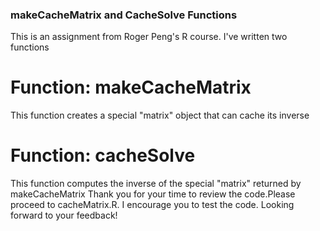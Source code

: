 ### makeCacheMatrix and CacheSolve Functions
This is an assignment from Roger Peng's R course.
I've written two functions
# Function: makeCacheMatrix
This function creates a special "matrix" object that can cache its inverse
# Function: cacheSolve
This function computes the inverse of the special "matrix" returned by makeCacheMatrix
Thank you for your time to review the code.Please proceed to cacheMatrix.R.
I encourage you to test the code. Looking forward to your feedback! 



  
  
